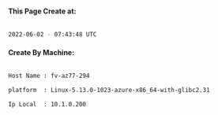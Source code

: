 
   
#### This Page Create at:

```bash

2022-06-02 - 07:43:48 UTC

```

#### Create By Machine:

```bash

Host Name : fv-az77-294

platform  : Linux-5.13.0-1023-azure-x86_64-with-glibc2.31

Ip Local  : 10.1.0.200

```

